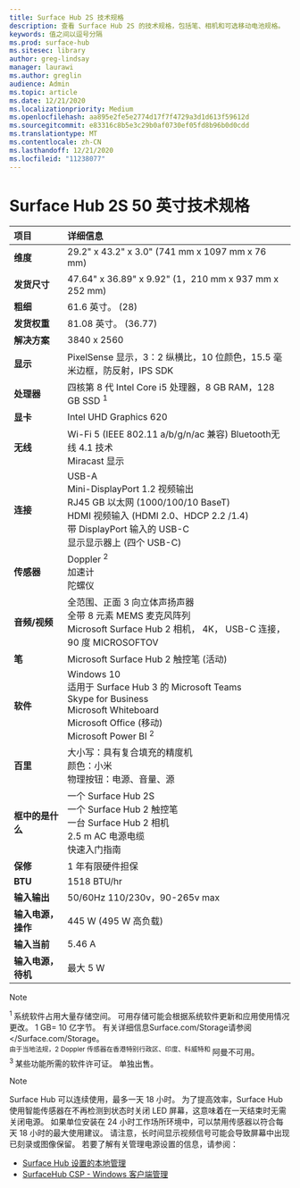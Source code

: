 ```yaml
---
title: Surface Hub 2S 技术规格
description: 查看 Surface Hub 2S 的技术规格，包括笔、相机和可选移动电池规格。
keywords: 值之间以逗号分隔
ms.prod: surface-hub
ms.sitesec: library
author: greg-lindsay
manager: laurawi
ms.author: greglin
audience: Admin
ms.topic: article
ms.date: 12/21/2020
ms.localizationpriority: Medium
ms.openlocfilehash: aa895e2fe5e2774d17f7f4729a3d1d613f59612d
ms.sourcegitcommit: e83316c8b5e3c29b0af0730ef05fd8b96b0d0cdd
ms.translationtype: MT
ms.contentlocale: zh-CN
ms.lasthandoff: 12/21/2020
ms.locfileid: "11238077"
---
```

# Surface Hub 2S 50 英寸技术规格

|**项目**|**详细信息**|
|:------ |:--------- |
|**维度**| 29.2" x 43.2" x 3.0" (741 mm x 1097 mm x 76 mm)  |
|**发货尺寸**| 47.64" x 36.89" x 9.92" (1，210 mm x 937 mm x 252 mm) |
|**粗细**| 61.6 英寸。  (28)  |
|**发货权重**| 81.08 英寸。  (36.77)  |
|**解决方案**| 3840 x 2560 |
|**显示**| PixelSense 显示，3：2 纵横比，10 位颜色，15.5 毫米边框，防反射，IPS SDK |
|**处理器**| 四核第 8 代 Intel Core i5 处理器，8 GB RAM，128 GB SSD <sup> 1</sup> |
|**显卡**| Intel UHD Graphics 620 |
|**无线**| Wi-Fi 5 (IEEE 802.11 a/b/g/n/ac 兼容) Bluetooth无线 4.1 技术 <br> Miracast 显示 |
|**连接**| USB-A <br> Mini-DisplayPort 1.2 视频输出 <br> RJ45 GB 以太网 (1000/100/10 BaseT)  <br> HDMI 视频输入 (HDMI 2.0、HDCP 2.2 /1.4)  <br> 带 DisplayPort 输入的 USB-C <br> 显示显示器上 (四个 USB-C)  |
|**传感器**| Doppler <sup> 2</sup> <br> 加速计 <br> 陀螺仪 |
|**音频/视频**| 全范围、正面 3 向立体声扬声器 <br> 全带 8 元素 MEMS 麦克风阵列 <br> Microsoft Surface Hub 2 相机， 4K， USB-C 连接， 90 度 MICROSOFTOV |
|**笔**| Microsoft Surface Hub 2 触控笔 (活动)  |
|**软件**| Windows 10 <br> 适用于 Surface Hub 3 的 Microsoft Teams <sup></sup> <br> Skype for Business <br> Microsoft Whiteboard <br> Microsoft Office (移动)  <br> Microsoft Power BI <sup> 2</sup> |
|**百里**| 大小写：具有复合填充的精度机 <br> 颜色：小米 <br> 物理按钮：电源、音量、源 |
|**框中的是什么**| 一个 Surface Hub 2S <br> 一个 Surface Hub 2 触控笔  <br> 一台 Surface Hub 2 相机 <br> 2.5 m AC 电源电缆 <br> 快速入门指南 |
|**保修**| 1 年有限硬件担保 |
|**BTU**| 1518 BTU/hr |
|**输入输出**| 50/60Hz 110/230v，90-265v max |
|**输入电源，操作**| 445 W (495 W 高负载)  |
|**输入当前**| 5.46 A |
|**输入电源，待机**| 最大 5 W  |

> [!NOTE]
> <sup>1 </sup> 系统软件占用大量存储空间。 可用存储可能会根据系统软件更新和应用使用情况更改。 1 GB= 10 亿字节。 有关详细信息Surface.com/Storage请参阅</Surface.com/Storage。 <br> <sup>由于当地法规，2 Doppler 传感器在香港特别行政区、印度、科威特和 </sup> 阿曼不可用。
<br> <sup>3 </sup> 某些功能所需的软件许可证。 单独出售。<br> 

> [!NOTE]
> Surface Hub 可以连续使用，最多一天 18 小时。 为了提高效率，Surface Hub 使用智能传感器在不再检测到状态时关闭 LED 屏幕，这意味着在一天结束时无需关闭电源。 如果单位安装在 24 小时工作场所环境中，可以禁用传感器以符合每天 18 小时的最大使用建议。 请注意，长时间显示视频信号可能会导致屏幕中出现已刻录或图像保留。 若要了解有关管理电源设置的信息，请参阅：
>
> - [Surface Hub 设置的本地管理](local-management-surface-hub-settings.md)
> - [SurfaceHub CSP - Windows 客户端管理](https://docs.microsoft.com/windows/client-management/mdm/surfacehub-csp)